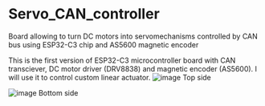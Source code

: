 # Servo_CAN_controller
Board allowing to turn DC motors into servomechanisms controlled by CAN bus using ESP32-C3 chip and AS5600 magnetic encoder


This is the first version of ESP32-C3 microcontroller board with CAN transciever, DC motor driver (DRV8838) and magnetic encoder (AS5600). I will use it to control custom linear actuator.
![image](https://github.com/user-attachments/assets/0cd7ea27-f7a6-44ec-8f71-194fccef71c7)
Top side

![image](https://github.com/user-attachments/assets/edcea4e9-adcf-42b7-a7f8-1e4c553f5d26)
Bottom side
